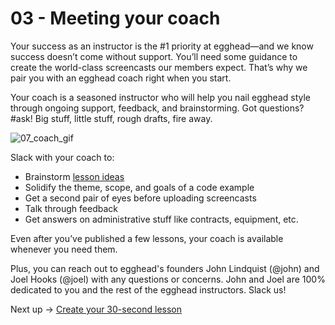 # 03 - Meeting your coach
Your success as an instructor is the #1 priority at egghead—and we know success doesn’t come without support. You’ll need some guidance to create the world-class screencasts our members expect. That’s why we pair you with an egghead coach right when you start.

Your coach is a seasoned instructor who will help you nail egghead style through ongoing support, feedback, and brainstorming. Got questions? #ask! Big stuff, little stuff, rough drafts, fire away. 


![07_coach_gif](https://media.giphy.com/media/PAYR5Ar3XpJJu/giphy.gif)


Slack with your coach to:

- Brainstorm [lesson ideas](https://paper.dropbox.com/doc/02-What-should-you-teach-ebbyW6MTdvsU8GPCkJUn3)
- Solidify the theme, scope, and goals of a code example
- Get a second pair of eyes before uploading screencasts 
- Talk through feedback
- Get answers on administrative stuff like contracts, equipment, etc. 

Even after you’ve published a few lessons, your coach is available whenever you need them. 

Plus, you can reach out to egghead's founders John Lindquist (@john) and Joel Hooks (@joel) with any questions or concerns. John and Joel are 100% dedicated to you and the rest of the egghead instructors. Slack us!

Next up → [Create your 30-second lesson](https://paper.dropbox.com/doc/0wwXUm3M924ym22w3ZpPZ) 


